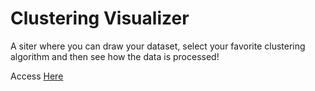 # Clustering Visualizer

A siter where you can draw your dataset, select your favorite clustering algorithm and then see how the data is processed!

Access [Here](https://vrrusso.github.io/)
